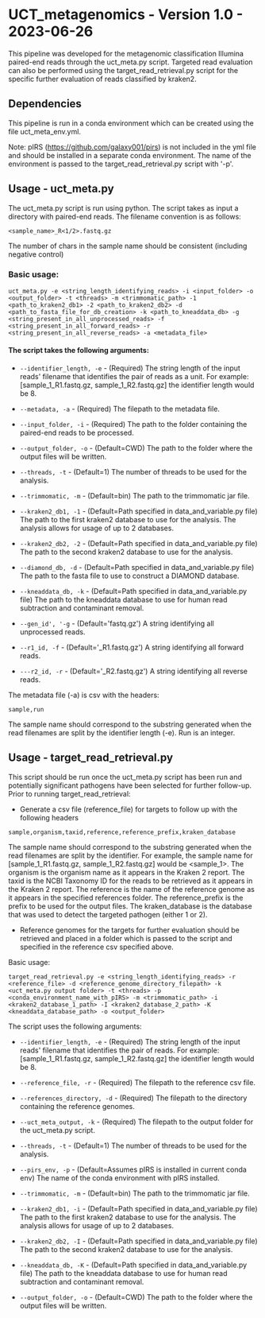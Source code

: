 # UCT_metagenomics - Version 1.0 - 2023-06-26

This pipeline was developed for the metagenomic classification Illumina paired-end reads through the uct_meta.py script. 
Targeted read evaluation can also be performed using the target_read_retrieval.py script for the specific further 
evaluation of reads classified by kraken2.

## Dependencies

This pipeline is run in a conda environment which can be created using the file uct_meta_env.yml.

Note: pIRS (https://github.com/galaxy001/pirs) is not included in the yml file and should be installed in a separate 
conda environment. The name of the environment is passed to the target_read_retrieval.py script with '-p'.

## Usage - uct_meta.py

The uct_meta.py script is run using python. The script takes as input a directory with paired-end reads. 
The filename convention is as follows: 

`<sample_name>_R<1/2>.fastq.gz`

The number of chars in the sample name should be consistent (including negative control)

### Basic usage:

`uct_meta.py -e <string_length_identifying_reads> -i <input_folder> -o <output_folder> -t <threads> -m <trimmomatic_path> -1 <path_to_kraken2_db1> -2 <path_to_kraken2_db2> -d <path_to_fasta_file_for_db_creation> -k <path_to_kneaddata_db> -g <string_present_in_all_unprocessed_reads> -f <string_present_in_all_forward_reads> -r <string_present_in_all_reverse_reads> -a <metadata_file>`

#### The script takes the following arguments:

- `--identifier_length, -e` - (Required) The string length of the input reads' filename that identifies the pair of 
reads as a unit. For example: [sample_1_R1.fastq.gz, sample_1_R2.fastq.gz] the identifier length would be 8.

- `--metadata, -a` - (Required) The filepath to the metadata file.

- `--input_folder, -i` - (Required) The path to the folder containing the paired-end reads to be processed.

- `--output_folder, -o` - (Default=CWD) The path to the folder where the output files will be written.

- `--threads, -t` - (Default=1) The number of threads to be used for the analysis.

- `--trimmomatic, -m` - (Default=bin) The path to the trimmomatic jar file.

- `--kraken2_db1, -1` - (Default=Path specified in data_and_variable.py file) The path to the first kraken2 
database to use for the analysis. The analysis allows for usage of up to 2 databases.

- `--kraken2_db2, -2` - (Default=Path specified in data_and_variable.py file) The path to the second kraken2 
database to use for the analysis.

- `--diamond_db, -d` - (Default=Path specified in data_and_variable.py file) The path to the fasta file to use 
to construct a DIAMOND database.

- `--kneaddata_db, -k` - (Default=Path specified in data_and_variable.py file) The path to the kneaddata database 
to use for human read subtraction and contaminant removal.

- `--gen_id', '-g` - (Default='fastq.gz') A string identifying all unprocessed reads.

- `--r1_id, -f` - (Default='_R1.fastq.gz') A string identifying all forward reads.

- `---r2_id, -r` - (Default='_R2.fastq.gz') A string identifying all reverse reads.

The metadata file (-a) is csv with the headers:

`sample,run`

The sample name should correspond to the substring generated when the read filenames are split by the identifier 
length (-e). Run is an integer.

## Usage - target_read_retrieval.py

This script should be run once the uct_meta.py script has been run and potentially significant pathogens have been 
selected for further follow-up. Prior to running target_read_retrieval:

- Generate a csv file (reference_file) for targets to follow up with the following headers

`sample,organism,taxid,reference,reference_prefix,kraken_database`

The sample name should correspond to the substring generated when the read filenames are split by the identifier. 
For example, the sample name for [sample_1_R1.fastq.gz, sample_1_R2.fastq.gz] would be <sample_1>. The organism is the 
organism name as it appears in the Kraken 2 report. The taxid is the NCBI Taxonomy ID for the reads to be retrieved as 
it appears in the Kraken 2 report. The reference is the name of the reference genome as it appears in the specified 
references folder. The reference_prefix is the prefix to be used for the output files. The kraken_database is the 
database that was used to detect the targeted pathogen (either 1 or 2).

- Reference genomes for the targets for further evaluation should be retrieved and placed in a folder which is passed 
to the script and specified in the reference csv specified above.

Basic usage:

`target_read_retrieval.py -e <string_length_identifying_reads> -r <reference_file> -d <reference_genome_directory_filepath> -k <uct_meta.py output folder> -t <threads> -p <conda_environment_name_with_pIRS> -m <trimmomatic_path> -i <kraken2_database_1_path> -I <kraken2_database_2_path> -K <kneaddata_database_path> -o <output_folder>` 

The script uses the following arguments:

- `--identifier_length, -e` - (Required) The string length of the input reads' filename that identifies the pair of 
reads. For example: [sample_1_R1.fastq.gz, sample_1_R2.fastq.gz] the identifier length would be 8.

- `--reference_file, -r` - (Required) The filepath to the reference csv file.

- `--references_directory, -d` - (Required) The filepath to the directory containing the reference genomes.

- `--uct_meta_output, -k` - (Required) The filepath to the output folder for the uct_meta.py script.

- `--threads, -t` - (Default=1) The number of threads to be used for the analysis.

- `--pirs_env, -p` - (Default=Assumes pIRS is installed in current conda env) The name of the conda environment with pIRS installed.

- `--trimmomatic, -m` - (Default=bin) The path to the trimmomatic jar file.

- `--kraken2_db1, -i` - (Default=Path specified in data_and_variable.py file) The path to the first kraken2 database to use for the analysis. The analysis allows for usage of up to 2 databases.

- `--kraken2_db2, -I` - (Default=Path specified in data_and_variable.py file) The path to the second kraken2 database to use for the analysis.

- `--kneaddata_db, -K` - (Default=Path specified in data_and_variable.py file) The path to the kneaddata database to use for human read subtraction and contaminant removal.

- `--output_folder, -o` - (Default=CWD) The path to the folder where the output files will be written.